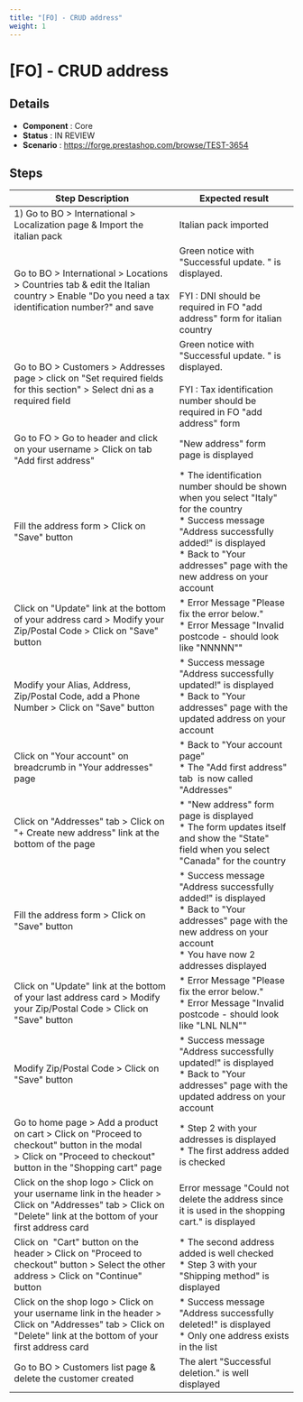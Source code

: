 ```yaml
---
title: "[FO] - CRUD address"
weight: 1
---
```


# [FO] - CRUD address
## Details
* **Component** : Core
* **Status** : IN REVIEW
* **Scenario** : https://forge.prestashop.com/browse/TEST-3654

## Steps
| Step Description | Expected result |
| ----- | ----- |
| 1) Go to BO > International > Localization page & Import the italian pack | Italian pack imported |
| Go to BO > International > Locations > Countries tab & edit the Italian country > Enable "Do you need a tax identification number?" and save | Green notice with "Successful update. " is displayed.<br><br>FYI : DNI should be required in FO "add address" form for italian country |
| Go to BO > Customers > Addresses page > click on "Set required fields for this section" > Select dni as a required field | Green notice with "Successful update. " is displayed.<br><br>FYI : Tax identification number should be required in FO "add address" form |
| Go to FO > Go to header and click on your username > Click on tab "Add first address" | "New address" form page is displayed |
| Fill the address form > Click on "Save" button | * The identification number should be shown when you select "Italy" for the country<br> * Success message "Address successfully added!" is displayed<br> * Back to "Your addresses" page with the new address on your account |
| Click on "Update" link at the bottom of your address card > Modify your Zip/Postal Code > Click on "Save" button | * Error Message "Please fix the error below."<br>* Error Message "Invalid postcode - should look like "NNNNN"" |
| Modify your Alias, Address, Zip/Postal Code, add a Phone Number > Click on "Save" button | * Success message "Address successfully updated!" is displayed<br> * Back to "Your addresses" page with the updated address on your account |
| Click on "Your account" on breadcrumb in "Your addresses" page | * Back to "Your account page"<br> * The "Add first address" tab  is now called "Addresses" |
| Click on "Addresses" tab > Click on "+ Create new address" link at the bottom of the page | * "New address" form page is displayed<br> * The form updates itself and show the "State" field when you select "Canada" for the country |
| Fill the address form > Click on "Save" button | * Success message "Address successfully added!" is displayed<br> * Back to "Your addresses" page with the new address on your account<br> * You have now 2 addresses displayed |
| Click on "Update" link at the bottom of your last address card > Modify your Zip/Postal Code > Click on "Save" button | * Error Message "Please fix the error below."<br>* Error Message "Invalid postcode - should look like "LNL NLN"" |
| Modify Zip/Postal Code > Click on "Save" button | * Success message "Address successfully updated!" is displayed<br> * Back to "Your addresses" page with the updated address on your account |
| Go to home page > Add a product on cart > Click on "Proceed to checkout" button in the modal > Click on "Proceed to checkout" button in the "Shopping cart" page | * Step 2 with your addresses is displayed<br> * The first address added is checked |
| Click on the shop logo > Click on your username link in the header > Click on "Addresses" tab > Click on "Delete" link at the bottom of your first address card | Error message "Could not delete the address since it is used in the shopping cart." is displayed |
| Click on  "Cart" button on the header > Click on "Proceed to checkout" button > Select the other address > Click on "Continue" button | * The second address added is well checked<br> * Step 3 with your "Shipping method" is displayed |
| Click on the shop logo > Click on your username link in the header > Click on "Addresses" tab > Click on "Delete" link at the bottom of your first address card | * Success message "Address successfully deleted!" is displayed<br> * Only one address exists in the list |
| Go to BO > Customers list page & delete the customer created | The alert "Successful deletion." is well displayed |